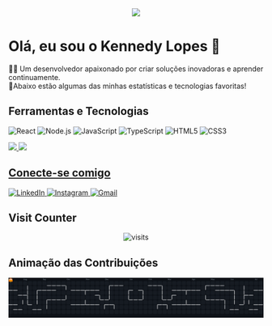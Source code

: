 <!--
versão clara do pac man => ![Pac-Man Graph](https://raw.githubusercontent.com/kendylopes/kendylopes/output/pacman-contribution-graph.svg)
**kendylopes/kendylopes** is a ✨ _special_ ✨ repository because its `README.md` (this file) appears on your GitHub profile.

Here are some ideas to get you started:

- 🔭 I’m currently working on ...
- 🌱 I’m currently learning ...
- 👯 I’m looking to collaborate on ...
- 🤔 I’m looking for help with ...
- 💬 Ask me about ...
- 📫 How to reach me: ...
- 😄 Pronouns: ...
- ⚡ Fun fact: ...
-->
<div align="center">
  <img height="150" src="https://media.giphy.com/media/M9gbBd9nbDrOTu1Mqx/giphy.gif"  />
</div>


<div id="user-content-toc" display="flex">
  <h1 >Olá, eu sou o Kennedy Lopes 👋</h1>
</div>


<p >
  👨‍💻 Um desenvolvedor apaixonado por criar soluções inovadoras e aprender continuamente. <br>
  🚀Abaixo estão algumas das minhas estatísticas e tecnologias favoritas!
</p>

<h2>Ferramentas e Tecnologias</h2>
<p >
  <img src="https://img.shields.io/badge/React-20232A?style=for-the-badge&logo=react&logoColor=61DAFB" alt="React">
  <img src="https://img.shields.io/badge/Node.js-339933?style=for-the-badge&logo=nodedotjs&logoColor=white" alt="Node.js">
  <img src="https://img.shields.io/badge/JavaScript-F7DF1E?style=for-the-badge&logo=javascript&logoColor=black" alt="JavaScript">
  <img src="https://img.shields.io/badge/TypeScript-007ACC?style=for-the-badge&logo=typescript&logoColor=white" alt="TypeScript">
  <img src="https://img.shields.io/badge/HTML5-E34F26?style=for-the-badge&logo=html5&logoColor=white" alt="HTML5">
  <img src="https://img.shields.io/badge/CSS3-1572B6?style=for-the-badge&logo=css3&logoColor=white" alt="CSS3">
</p>



<div >
  <a href="https://github.com/kendylopes">
  <img height="180em" src="https://github-readme-stats.vercel.app/api?username=kendylopes&show_icons=true&theme=tokyonight&include_all_commits=true&count_private=true"/>
  <img height="180em"src="https://github-readme-stats.vercel.app/api/top-langs/?username=kendylopes&layout=compact&langs_count=7&theme=tokyonight"/>
  
</div>


<h2 >Conecte-se comigo</h2>
<p >
  <a href="https://linkedin.com/in/kennedylopes" target="_blank">
    <img src="https://img.shields.io/badge/LinkedIn-0077B5?style=for-the-badge&logo=linkedin&logoColor=white" alt="LinkedIn">
  </a>
  <a href="https://instagram.com/kendylopes" target="_blank">
    <img src="https://img.shields.io/badge/Instagram-E4405F?style=for-the-badge&logo=instagram&logoColor=white" alt="Instagram">
  </a>
  <a href="mailto:kendylopes@gmail.com" target="_blank">
    <img src="https://img.shields.io/badge/Gmail-D14836?style=for-the-badge&logo=gmail&logoColor=white" alt="Gmail">
  </a>
</p>

<h2 >Visit Counter</h2>

<div align="center">
  
   ![visits](https://visit-counter.vercel.app/counter.png?page=&s=40&c=00ff00&bg=00000000&no=2&ff=digi&tb=&ta=)
  
</div>
<h2 >Animação das Contribuições</h2>
<p align="center">
 
  ![Pac-Man Graph Dark](https://raw.githubusercontent.com/kendylopes/kendylopes/output/pacman-contribution-graph-dark.svg)
  
</p>

